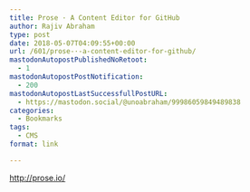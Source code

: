 ```yaml
---
title: Prose · A Content Editor for GitHub
author: Rajiv Abraham
type: post
date: 2018-05-07T04:09:55+00:00
url: /601/prose-·-a-content-editor-for-github/
mastodonAutopostPublishedNoRetoot:
  - 1
mastodonAutopostPostNotification:
  - 200
mastodonAutopostLastSuccessfullPostURL:
  - https://mastodon.social/@unoabraham/99986059849489838
categories:
  - Bookmarks
tags:
  - CMS
format: link

---
```

<http://prose.io/>